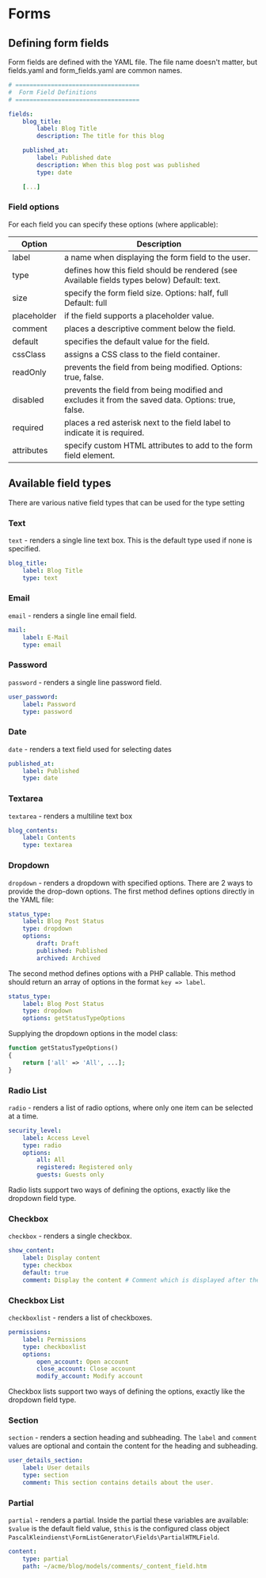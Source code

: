 # Forms
## Defining form fields
Form fields are defined with the YAML file. The file name doesn't matter, but fields.yaml and form_fields.yaml are common names.

```yaml
# ===================================
#  Form Field Definitions
# ===================================

fields:
    blog_title:
        label: Blog Title
        description: The title for this blog

    published_at:
        label: Published date
        description: When this blog post was published
        type: date

    [...]
```

### Field options
For each field you can specify these options (where applicable):

| **Option**      | **Description**                                                                                       |
|-----------------|-------------------------------------------------------------------------------------------------------|
| label           | a name when displaying the form field to the user.                                                    |
| type            | defines how this field should be rendered (see Available fields types below) Default: text.           |
| size            | specify the form field size. Options: half, full Default: full                                        |
| placeholder     | if the field supports a placeholder value.                                                            |
| comment         | places a descriptive comment below the field.                                                         |
| default         | specifies the default value for the field.                                                            |
| cssClass        | assigns a CSS class to the field container.                                                           |
| readOnly        | prevents the field from being modified. Options: true, false.                                         |
| disabled        | prevents the field from being modified and excludes it from the saved data. Options: true, false.     |
| required        | places a red asterisk next to the field label to indicate it is required.                             |
| attributes      | specify custom HTML attributes to add to the form field element.                                      |

## Available field types
There are various native field types that can be used for the type setting

### Text

`text` - renders a single line text box. This is the default type used if none is specified.

```yaml
blog_title:
    label: Blog Title
    type: text
```

### Email
`email` - renders a single line email field.

```yaml
mail:
    label: E-Mail
    type: email
```

### Password

`password` - renders a single line password field.

```yaml
user_password:
    label: Password
    type: password
```

### Date

`date` - renders a text field used for selecting dates

```yaml
published_at:
    label: Published
    type: date
```

### Textarea

`textarea` - renders a multiline text box

```yaml
blog_contents:
    label: Contents
    type: textarea
```

### Dropdown

`dropdown` - renders a dropdown with specified options. There are 2 ways to provide the drop-down options. The first method defines options directly in the YAML file:

```yaml
status_type:
    label: Blog Post Status
    type: dropdown
    options:
        draft: Draft
        published: Published
        archived: Archived
```

The second method defines options with a PHP callable. This method should return an array of options in the format `key => label`.

```yaml
status_type:
    label: Blog Post Status
    type: dropdown
    options: getStatusTypeOptions
```

Supplying the dropdown options in the model class:

```php
function getStatusTypeOptions()
{
    return ['all' => 'All', ...];
}
```

### Radio List

`radio` - renders a list of radio options, where only one item can be selected at a time.

```yaml
security_level:
    label: Access Level
    type: radio
    options:
        all: All
        registered: Registered only
        guests: Guests only
```

Radio lists support two ways of defining the options, exactly like the dropdown field type.

### Checkbox

`checkbox` - renders a single checkbox.

```yaml
show_content:
    label: Display content
    type: checkbox
    default: true
    comment: Display the content # Comment which is displayed after the checkbox
```

### Checkbox List

`checkboxlist` - renders a list of checkboxes.

```yaml
permissions:
    label: Permissions
    type: checkboxlist
    options:
        open_account: Open account
        close_account: Close account
        modify_account: Modify account
```
Checkbox lists support two ways of defining the options, exactly like the dropdown field type.

### Section

`section` - renders a section heading and subheading. The `label` and `comment` values are optional and contain the content for the heading and subheading.

```yaml
user_details_section:
    label: User details
    type: section
    comment: This section contains details about the user.
```

### Partial

`partial` - renders a partial. Inside the partial these variables are available: `$value` is the default field value, `$this` is the configured class object `PascalKleindienst\FormListGenerator\Fields\PartialHTMLField`.

```yaml
content:
    type: partial
    path: ~/acme/blog/models/comments/_content_field.htm
```
